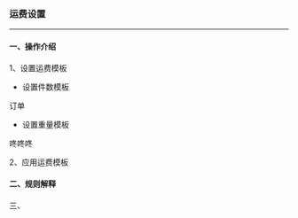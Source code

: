 ### 运费设置

---

#### 一、操作介绍

1、设置运费模板

* 设置件数模板

订单

* 设置重量模板



咚咚咚

2、应用运费模板

#### 二、规则解释

三、

#### 



